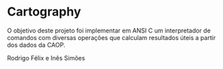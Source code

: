 # Cartography
O objetivo deste projeto foi implementar em ANSI C um interpretador de comandos com diversas operações que calculam resultados úteis a partir dos dados da CAOP.

Rodrigo Félix e Inês Simões
